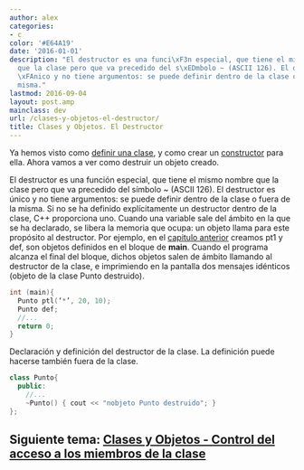 ```yaml
---
author: alex
categories:
- c
color: '#E64A19'
date: '2016-01-01'
description: "El destructor es una funci\xF3n especial, que tiene el mismo nombre
  que la clase pero que va precedido del s\xEDmbolo ~ (ASCII 126). El destructor es
  \xFAnico y no tiene argumentos: se puede definir dentro de la clase o fuera de la
  misma."
lastmod: 2016-09-04
layout: post.amp
mainclass: dev
url: /clases-y-objetos-el-destructor/
title: Clases y Objetos. El Destructor
---
```


Ya hemos visto como [definir una clase][1], y como crear un [constructor][2] para ella. Ahora vamos a ver como destruir un objeto creado.

<!--more--><!--ad-->

El destructor es una función especial, que tiene el mismo nombre que la clase pero que va precedido del símbolo ~ (ASCII 126). El destructor es único y no tiene argumentos: se puede definir dentro de la clase o fuera de la misma. Si no se ha definido explícitamente un destructor dentro de la clase, C++ proporciona uno. Cuando una variable sale del ámbito en la que se ha declarado, se libera la memoria que ocupa: un objeto llama para este propósito al destructor. Por ejemplo, en el [capitulo anterior][2] creamos pt1 y def, son objetos definidos en el bloque de **main**. Cuando el programa alcanza el final del bloque, dichos objetos salen de ámbito llamando al destructor de la clase, e imprimiendo en la pantalla dos mensajes idénticos (objeto de la clase Punto destruido).


```cpp
int (main){
  Punto ptl(‘*’, 20, 10);
  Punto def;
  //...
  return 0;
}
```

Declaración y definición del destructor de la clase. La definición puede hacerse también fuera de la clase.

```cpp
class Punto{
  public:
    //...
    ~Punto() { cout << "nobjeto Punto destruido"; }
};
```

## Siguiente tema: [Clases y Objetos - Control del acceso a los miembros de la clase][3]

 [1]: https://elbauldelprogramador.com/clases-y-objetos-definir-una-clase/
 [2]: https://elbauldelprogramador.com/clases-y-objetos-el-constructor/
 [3]: https://elbauldelprogramador.com/clases-y-objetos-control-del-acceso-los/
